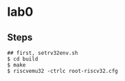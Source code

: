 lab0
=====================================

Steps
---------
    ## first, setrv32env.sh 
    $ cd build
    $ make
    $ riscvemu32 -ctrlc root-riscv32.cfg

